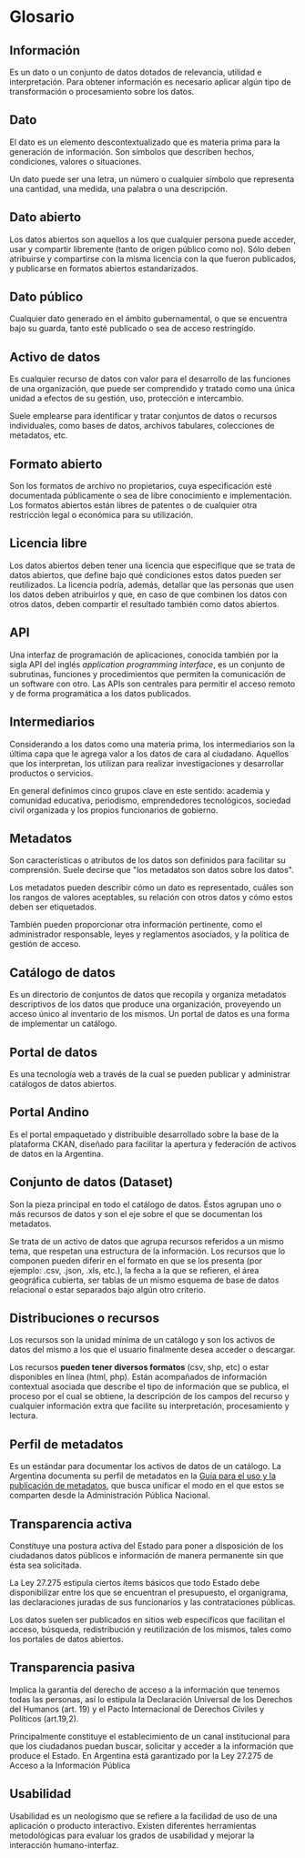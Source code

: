 # Glosario

## Información

Es un dato o un conjunto de datos dotados de relevancia, utilidad e interpretación. Para obtener información es necesario aplicar algún tipo de transformación o procesamiento sobre los datos.

## Dato

El dato es un elemento descontextualizado que es materia prima para la generación de información. Son símbolos que describen hechos, condiciones, valores o situaciones.

Un dato puede ser una letra, un número o cualquier símbolo que representa una cantidad, una medida, una palabra o una descripción.

## Dato abierto

Los datos abiertos son aquellos a los que cualquier persona puede acceder, usar y compartir libremente (tanto de origen público como no). Sólo deben atribuirse y compartirse con la misma licencia con la que fueron publicados, y publicarse en formatos abiertos estandarizados.

## Dato público

Cualquier dato generado en el ámbito gubernamental, o que se encuentra bajo su guarda, tanto esté publicado o sea de acceso restringido.

## Activo de datos

Es cualquier recurso de datos con valor para el desarrollo de las funciones de una organización, que puede ser comprendido y tratado como una única unidad a efectos de su gestión, uso, protección e intercambio.

Suele emplearse para identificar y tratar conjuntos de datos o recursos individuales, como bases de datos, archivos tabulares, colecciones de metadatos, etc.

## Formato abierto

Son los formatos de archivo no propietarios, cuya especificación esté documentada públicamente o sea de libre conocimiento e implementación. Los formatos abiertos están libres de patentes o de cualquier otra restricción legal o económica para su utilización.

## Licencia libre

Los datos abiertos deben tener una licencia que especifique que se trata de datos abiertos, que define bajo qué condiciones estos datos pueden ser reutilizados. La licencia podría, además, detallar que las personas que usen los datos deben atribuirlos y que, en caso de que combinen los datos con otros datos, deben compartir el resultado también como datos abiertos.

## API

Una interfaz de programación de aplicaciones, conocida también por la sigla API del inglés *application programming interface*,​ es un conjunto de subrutinas, funciones y procedimientos que permiten la comunicación de un software con otro. Las APIs son centrales para permitir el acceso remoto y de forma programática a los datos publicados.

## Intermediarios

Considerando a los datos como una materia prima, los intermediarios son la última capa que le agrega valor a los datos de cara al ciudadano. Aquellos que los interpretan, los utilizan para realizar investigaciones y desarrollar productos o servicios.

En general definimos cinco grupos clave en este sentido: academia y comunidad educativa, periodismo, emprendedores tecnológicos, sociedad civil organizada y los propios funcionarios de gobierno.

## Metadatos

Son características o atributos de los datos son definidos para facilitar su comprensión. Suele decirse que "los metadatos son datos sobre los datos".

Los metadatos pueden describir cómo un dato es representado, cuáles son los rangos de valores aceptables, su relación con otros datos y cómo estos deben ser etiquetados.

También pueden proporcionar otra información pertinente, como el administrador responsable, leyes y reglamentos asociados, y la política de gestión de acceso.

## Catálogo de datos

Es un directorio de conjuntos de datos que recopila y organiza metadatos descriptivos de los datos que produce una organización, proveyendo un acceso único al inventario de los mismos. Un portal de datos es una forma de implementar un catálogo.

## Portal de datos

Es una tecnología web a través de la cual se pueden publicar y administrar catálogos de datos abiertos.

## Portal Andino

Es el portal empaquetado y distribuible desarrollado sobre la base de la plataforma CKAN, diseñado para facilitar la apertura y federación de activos de datos en la Argentina.

## Conjunto de datos (Dataset)

Son la pieza principal en todo el catálogo de datos. Éstos agrupan uno o más recursos de datos y son el eje sobre el que se documentan los metadatos.

Se trata de un activo de datos que agrupa recursos referidos a un mismo tema, que respetan una estructura de la información. Los recursos que lo componen pueden diferir en el formato en que se los presenta (por ejemplo: .csv, .json, .xls, etc.), la fecha a la que se refieren, el área geográfica cubierta, ser tablas de un mismo esquema de base de datos relacional o estar separados bajo algún otro criterio.

## Distribuciones o recursos

Los recursos son la unidad mínima de un catálogo y son los activos de datos del mismo a los que el usuario finalmente desea acceder o descargar.

Los recursos **pueden tener diversos formatos** (csv, shp, etc) o estar disponibles en línea (html, php). Están acompañados de información contextual asociada que describe el tipo de información que se publica, el proceso por el cual se obtiene, la descripción de los campos del recurso y cualquier información extra que facilite su interpretación, procesamiento y lectura.

## Perfil de metadatos

Es un estándar para documentar los activos de datos de un catálogo. La Argentina documenta su perfil de metadatos en la [Guía para el uso y la publicación de metadatos](guia_metadatos.md), que busca unificar el modo en el que estos se comparten desde la Administración Pública Nacional.

## Transparencia activa

Constituye una postura activa del Estado para poner a disposición de los ciudadanos datos públicos e información de manera permanente sin que ésta sea solicitada.

La Ley 27.275 estipula ciertos ítems básicos que todo Estado debe disponibilizar entre los que se encuentran el presupuesto, el organigrama, las declaraciones juradas de sus funcionarios y las contrataciones públicas.

Los datos suelen ser publicados en sitios web específicos que facilitan el acceso, búsqueda, redistribución y reutilización de los mismos, tales como los portales de datos abiertos.

## Transparencia pasiva

Implica la garantía del derecho de acceso a la información que tenemos todas las personas, así lo estipula la Declaración Universal de los Derechos del Humanos (art. 19) y el Pacto Internacional de Derechos Civiles y Políticos (art.19,2).

Principalmente constituye el establecimiento de un canal institucional para que los ciudadanos puedan buscar, solicitar y acceder a la información que produce el Estado. En Argentina está garantizado por la Ley 27.275 de Acceso a la Información Pública

## Usabilidad

Usabilidad es un neologismo que se refiere a la facilidad de uso de una aplicación o producto interactivo. Existen diferentes herramientas metodológicas para evaluar los grados de usabilidad y mejorar la interacción humano-interfaz.
